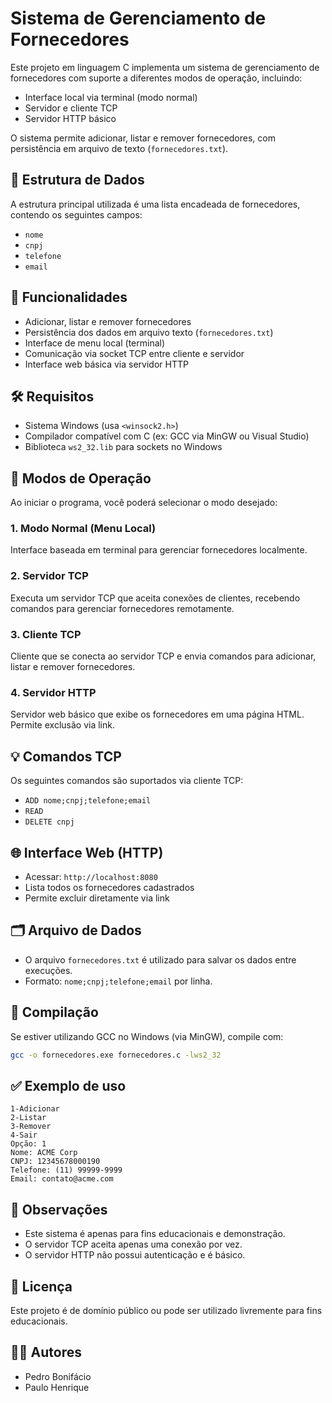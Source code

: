 # Sistema de Gerenciamento de Fornecedores

Este projeto em linguagem C implementa um sistema de gerenciamento de fornecedores com suporte a diferentes modos de operação, incluindo:

- Interface local via terminal (modo normal)
- Servidor e cliente TCP
- Servidor HTTP básico

O sistema permite adicionar, listar e remover fornecedores, com persistência em arquivo de texto (`fornecedores.txt`).

## 📁 Estrutura de Dados

A estrutura principal utilizada é uma lista encadeada de fornecedores, contendo os seguintes campos:

- `nome`
- `cnpj`
- `telefone`
- `email`

## 🚀 Funcionalidades

- Adicionar, listar e remover fornecedores
- Persistência dos dados em arquivo texto (`fornecedores.txt`)
- Interface de menu local (terminal)
- Comunicação via socket TCP entre cliente e servidor
- Interface web básica via servidor HTTP

## 🛠️ Requisitos

- Sistema Windows (usa `<winsock2.h>`)
- Compilador compatível com C (ex: GCC via MinGW ou Visual Studio)
- Biblioteca `ws2_32.lib` para sockets no Windows

## 🧭 Modos de Operação

Ao iniciar o programa, você poderá selecionar o modo desejado:

### 1. Modo Normal (Menu Local)
Interface baseada em terminal para gerenciar fornecedores localmente.

### 2. Servidor TCP
Executa um servidor TCP que aceita conexões de clientes, recebendo comandos para gerenciar fornecedores remotamente.

### 3. Cliente TCP
Cliente que se conecta ao servidor TCP e envia comandos para adicionar, listar e remover fornecedores.

### 4. Servidor HTTP
Servidor web básico que exibe os fornecedores em uma página HTML. Permite exclusão via link.

## 💡 Comandos TCP

Os seguintes comandos são suportados via cliente TCP:

- `ADD nome;cnpj;telefone;email`
- `READ`
- `DELETE cnpj`

## 🌐 Interface Web (HTTP)

- Acessar: `http://localhost:8080`
- Lista todos os fornecedores cadastrados
- Permite excluir diretamente via link

## 🗂️ Arquivo de Dados

- O arquivo `fornecedores.txt` é utilizado para salvar os dados entre execuções.
- Formato: `nome;cnpj;telefone;email` por linha.

## 🔧 Compilação

Se estiver utilizando GCC no Windows (via MinGW), compile com:

```bash
gcc -o fornecedores.exe fornecedores.c -lws2_32
```

## ✅ Exemplo de uso

```
1-Adicionar
2-Listar
3-Remover
4-Sair
Opção: 1
Nome: ACME Corp
CNPJ: 12345678000190
Telefone: (11) 99999-9999
Email: contato@acme.com
```

## 📌 Observações

- Este sistema é apenas para fins educacionais e demonstração.
- O servidor TCP aceita apenas uma conexão por vez.
- O servidor HTTP não possui autenticação e é básico.

## 📄 Licença

Este projeto é de domínio público ou pode ser utilizado livremente para fins educacionais.

## 👨‍💻 Autores

- Pedro Bonifácio
- Paulo Henrique